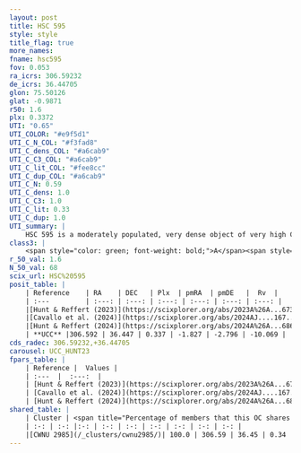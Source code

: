 ```yaml
---
layout: post
title: HSC 595
style: style
title_flag: true
more_names: 
fname: hsc595
fov: 0.053
ra_icrs: 306.59232
de_icrs: 36.44705
glon: 75.50126
glat: -0.9871
r50: 1.6
plx: 0.3372
UTI: "0.65"
UTI_COLOR: "#e9f5d1"
UTI_C_N_COL: "#f3fad8"
UTI_C_dens_COL: "#a6cab9"
UTI_C_C3_COL: "#a6cab9"
UTI_C_lit_COL: "#fee8cc"
UTI_C_dup_COL: "#a6cab9"
UTI_C_N: 0.59
UTI_C_dens: 1.0
UTI_C_C3: 1.0
UTI_C_lit: 0.33
UTI_C_dup: 1.0
UTI_summary: |
    HSC 595 is a moderately populated, very dense object of very high C3 quality. It was recently reported in the literature. This object shares a large percentage of members with a later reported entry.
class3: |
    <span style="color: green; font-weight: bold;">A</span><span style="color: green; font-weight: bold;">A</span>
r_50_val: 1.6
N_50_val: 68
scix_url: HSC%20595
posit_table: |
    | Reference    | RA    | DEC   | Plx  | pmRA  | pmDE   |  Rv  |
    | :---         | :---: | :---: | :---: | :---: | :---: | :---: |
    |[Hunt & Reffert (2023)](https://scixplorer.org/abs/2023A%26A...673A.114H) | 306.593 | 36.449 | 0.342 | -1.844 | -2.822 | -10.074 |
    |[Cavallo et al. (2024)](https://scixplorer.org/abs/2024AJ....167...12C) | 306.594 | 36.452 | 0.335 | -- | -- | -- |
    |[Hunt & Reffert (2024)](https://scixplorer.org/abs/2024A%26A...686A..42H) | 306.593 | 36.449 | 0.342 | -1.844 | -2.822 | -10.074 |
    | **UCC** |306.592 | 36.447 | 0.337 | -1.827 | -2.796 | -10.069 | 
cds_radec: 306.59232,+36.44705
carousel: UCC_HUNT23
fpars_table: |
    | Reference |  Values |
    | :---  |  :---:  |
    | [Hunt & Reffert (2023)](https://scixplorer.org/abs/2023A%26A...673A.114H) | `AV50=5.205, diffAV50=2.579, MOD50=12.05, logAge50=8.36` |
    | [Cavallo et al. (2024)](https://scixplorer.org/abs/2024AJ....167...12C) | `AV50=5.04, dMod50=12.08, logAge50=8.58, [Fe/H]50=0.54` |
    | [Hunt & Reffert (2024)](https://scixplorer.org/abs/2024A%26A...686A..42H) | `MassJ=1256.97` |
shared_table: |
    | Cluster | <span title="Percentage of members that this OC shares with the ones listed">%</span>   | RA   | DEC   | Plx   | pmRA  | pmDE  | Rv | UTI |
    | :-: | :-: |:-: | :-: | :-: | :-: | :-: | :-: | :-: |
    |[CWNU 2985](/_clusters/cwnu2985/)| 100.0 | 306.59 | 36.45 | 0.34 | -1.8 | -2.8 | -10.07 |0.18 |
---
```

